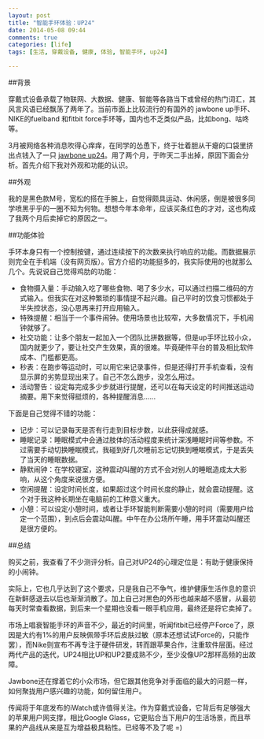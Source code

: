```yaml
---
layout: post
title: "智能手环体验：UP24"
date: 2014-05-08 09:44
comments: true
categories: [life]
tags: [生活, 穿戴设备, 健康, 体验, 智能手环, up24]

---
```



##背景

穿戴式设备承载了物联网、大数据、健康、智能等各路当下或曾经的热门词汇，其风言风语已经飘荡了两年了。当前市面上比较流行的有国外的 jawbone up手环、NIKE的fuelband 和fitbit force手环等，国内也不乏类似产品，比如bong、咕咚等。

3月被网络各种消息吹得心痒痒，在同学的怂恿下，终于壮着胆从干瘪的口袋里挤出点钱入了一只 [jawbone up24](https://jawbone.com/up)。用了两个月，于昨天二手出掉，原因下面会分析。首先介绍下我对外观和功能的认识。

<!--more-->

##外观

我的是黑色款M号，宽松的搭在手腕上，自觉得颇具运动、休闲感，倒是被很多同学喷黑乎乎的一圈不知为何物。想想今年本命年，应该买条红色的才对，这也构成了我两个月后卖掉它的原因之一。

##功能体验

手环本身只有一个控制按键，通过连续按下的次数来执行响应的功能。而数据展示则完全在手机端（没有网页版）。官方介绍的功能挺多的，我实际使用的也就那么几个。先说说自己觉得鸡肋的功能：

* 食物摄入量：手动输入吃了哪些食物、喝了多少水，可以通过扫描二维码的方式输入。但我实在对这种繁琐的事情提不起兴趣。自己平时的饮食习惯都处于半失控状态，没心思再来打开应用输入。
* 特殊提醒：相当于一个事件闹钟。使用场景也比较窄，大多数情况下，手机闹钟就够了。
* 社交功能：让多个朋友一起加入一个团队比拼数据等，但是up手环比较小众，国内就更少了，要让社交产生效果，真的很难。毕竟硬件平台的普及相比软件成本、门槛都更高。
* 秒表：在跑步等运动时，可以用它来记录事件，但是还得打开手机查看，没有显示屏的劣势显现出来了。自己不怎么跑步，没怎么用过。
* 活动警告：设定每完成多少步就进行提醒，还可以在每天设定的时间推送运动摘要。用下来觉得挺烦的，各种提醒消息……

下面是自己觉得不错的功能：

* 记步：可以记录每天是否有行走到目标步数，以此获得成就感。
* 睡眠记录：睡眠模式中会通过肢体的活动程度来统计深浅睡眠时间等参数。不过需要手动切换睡眠模式，我碰到好几次睡前忘记切换到睡眠模式，于是丢失了当天的睡眠数据。
* 静默闹钟：在学校寝室，这种震动叫醒的方式不会对别人的睡眠造成太大影响，从这个角度来说很方便。
* 空闲提醒：设定时间长度，如果超过这个时间长度的静止，就会震动提醒。这个对于我这种长期坐在电脑前的工种意义重大。
* 小憩：可以设定小憩时间，或者让手环智能判断需要小憩的时间（需要用户给定一个范围），到点后会震动叫醒。中午在办公场所午睡，用手环震动叫醒还是很方便的。

##总结

购买之前，我查看了不少测评分析。自己对UP24的心理定位是：有助于健康保持的小闹钟。

实际上，它也几乎达到了这个要求，只是我自己不争气，维护健康生活作息的意识在新鲜感退去以后也渐渐消散了。加上自己对黑色的外形也越来越不感冒，从最初每天时常查看数据，到后来一个星期也没看一眼手机应用，最终还是将它卖掉了。

市场上唱衰智能手环的声音不少，最近的时间里，听闻fitbit已经停产Force了，原因是大约有1%的用户反映佩带手环后皮肤过敏（原本还想试试Force的，只能作罢），而Nike则宣布不再专注于硬件研发，转而跟苹果合作，注重软件层面。经过两代产品的迭代，UP24相比UP和UP2要成熟不少，至少没像UP2那样高频的出故障。

Jawbone还在撑着它的小众市场，但它跟其他竞争对手面临的最大的问题一样，如何聚拢用户感兴趣的功能，如何留住用户。

传闻将于年底发布的iWatch或许值得关注。作为穿戴式设备，它背后有足够强大的苹果用户网支撑，相比Google Glass，它更贴合当下用户的生活场景，而且苹果的产品线从来是互为增益极具粘性。已经等不及了呢 =)
